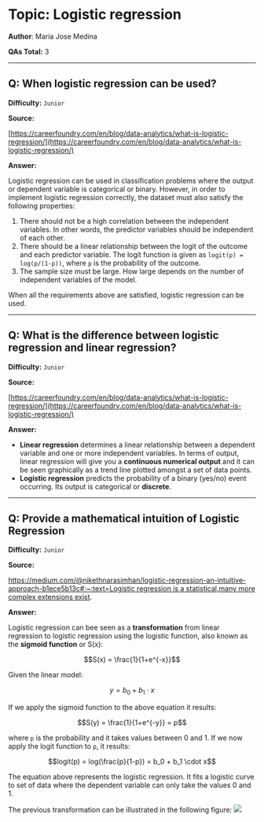 # Topic: Logistic regression

**Author**: Maria Jose Medina

**QAs Total:** 3

---

## Q: When logistic regression can be used?

**Difficulty:** `Junior`

**Source:**

[https://careerfoundry.com/en/blog/data-analytics/what-is-logistic-regression/](https://careerfoundry.com/en/blog/data-analytics/what-is-logistic-regression/)

**Answer:**

Logistic regression can be used in classification problems where the output or dependent variable is categorical or binary. However, in order to implement logistic regression correctly, the dataset must also satisfy the following properties: 

1. There should not be a high correlation between the independent variables. In other words, the predictor variables should be independent of each other. 
2. There should be a linear relationship between the logit of the outcome and each predictor variable. The logit function is given as `logit(p) = log(p/(1-p))`, where `p` is the probability of the outcome.
3. The sample size must be large. How large depends on the number of independent variables of the model. 


When all the requirements above are satisfied, logistic regression can be used. 


---

## Q: What is the difference between logistic regression and linear regression?

**Difficulty:** `Junior`

**Source:** 

[https://careerfoundry.com/en/blog/data-analytics/what-is-logistic-regression/](https://careerfoundry.com/en/blog/data-analytics/what-is-logistic-regression/)

**Answer:**

- **Linear regression** determines a linear relationship between a dependent variable and one or more independent variables. In terms of output, linear regression will give you a **continuous numerical output** and it can be seen graphically as a trend line plotted amongst a set of data points.
- **Logistic regression** predicts the probability of a binary (yes/no) event occurring. Its output is categorical or **discrete**.
---
## Q: Provide a mathematical intuition of Logistic Regression

**Difficulty:** `Junior`

**Source:** 

[https://medium.com/@nikethnarasimhan/logistic-regression-an-intuitive-approach-b1ece5b13c#:~:text=Logistic regression is a statistical,many more complex extensions exist](https://medium.com/@nikethnarasimhan/logistic-regression-an-intuitive-approach-b1ece5b13c#:~:text=Logistic%20regression%20is%20a%20statistical,many%20more%20complex%20extensions%20exist).

**Answer:** 

Logistic regression can bee seen as a **transformation** from linear regression to logistic regression using the logistic function, also known as the **sigmoid function** or S(x):

$$S(x) = \frac{1}{1+e^{-x}}$$

Given the linear model: 

$$y = b_0 + b_1 \cdot x$$

If we apply the sigmoid function to the above equation it results: 

$$S(y) = \frac{1}{1+e^{-y}} = p$$

where `p` is the probability and it takes values between 0 and 1. If we now apply the logit function to `p`, it results: 

$$logit(p) = log(\frac{p}{1-p}) = b_0 + b_1 \cdot x$$

The equation above represents the logistic regression. It fits a logistic curve to set of data where the dependent variable can only take the values 0 and 1. 

The previous transformation can be illustrated in the following figure:
![](https://miro.medium.com/max/963/1*1cFchLVevekWRNRW981Krg.png)
